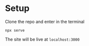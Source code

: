 # Setup

Clone the repo and enter in the terminal
```
npx serve
```

The site will be live at `localhost:3000`